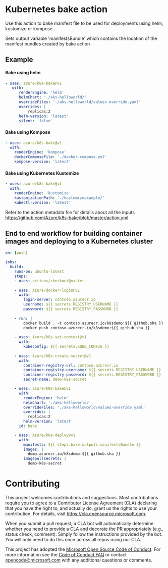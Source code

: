 # Kubernetes bake action
Use this action to bake manifest file to be used for deployments using helm, kustomize or kompose 

Sets output variable 'manifestsBundle' which contains the location of the manifest bundles created by bake action

## Example

#### Bake using helm
```yaml
- uses: azure/k8s-bake@v1
   with:
      renderEngine: 'helm'
      helmChart: './aks-helloworld/' 
      overrideFiles: './aks-helloworld/values-override.yaml'
      overrides: |     
          replicas:2
      helm-version: 'latest' 
      silent: 'false'
```

#### Bake using Kompose
```yaml
- uses: azure/k8s-bake@v1
  with:
    renderEngine: 'kompose'
    dockerComposeFile: './docker-compose.yml'
    kompose-version: 'latest'     
```

#### Bake using Kubernetes Kustomize
```yaml
- uses: azure/k8s-bake@v1
  with:
    renderEngine: 'kustomize'
    kustomizationPath: './kustomizeexample/'
    kubectl-version: 'latest'
```
Refer to the action metadata file for details about all the inputs https://github.com/Azure/k8s-bake/blob/master/action.yml

## End to end workflow for building container images and deploying to a Kubernetes cluster

```yaml
on: [push]

jobs:
  build:
    runs-on: ubuntu-latest
    steps:
    - uses: actions/checkout@master
    
    - uses: Azure/docker-login@v1
      with:
        login-server: contoso.azurecr.io
        username: ${{ secrets.REGISTRY_USERNAME }}
        password: ${{ secrets.REGISTRY_PASSWORD }}
    
    - run: |
        docker build . -t contoso.azurecr.io/k8sdemo:${{ github.sha }}
        docker push contoso.azurecr.io/k8sdemo:${{ github.sha }}
      
    - uses: Azure/k8s-set-context@v1
      with:
        kubeconfig: ${{ secrets.KUBE_CONFIG }}
        
    - uses: Azure/k8s-create-secret@v1
      with:
        container-registry-url: contoso.azurecr.io
        container-registry-username: ${{ secrets.REGISTRY_USERNAME }}
        container-registry-password: ${{ secrets.REGISTRY_PASSWORD }}
        secret-name: demo-k8s-secret

    - uses: azure/k8s-bake@v1
      with:
        renderEngine: 'helm'
        helmChart: './aks-helloworld/' 
        overrideFiles: './aks-helloworld/values-override.yaml'
        overrides: |     
          replicas:2
        helm-version: 'latest' 
      id: bake

    - uses: Azure/k8s-deploy@v1
      with:
        manifests: ${{ steps.bake.outputs.manifestsBundle }}
        images: |
          demo.azurecr.io/k8sdemo:${{ github.sha }}
        imagepullsecrets: |
          demo-k8s-secret
```
# Contributing

This project welcomes contributions and suggestions.  Most contributions require you to agree to a
Contributor License Agreement (CLA) declaring that you have the right to, and actually do, grant us
the rights to use your contribution. For details, visit https://cla.opensource.microsoft.com.

When you submit a pull request, a CLA bot will automatically determine whether you need to provide
a CLA and decorate the PR appropriately (e.g., status check, comment). Simply follow the instructions
provided by the bot. You will only need to do this once across all repos using our CLA.

This project has adopted the [Microsoft Open Source Code of Conduct](https://opensource.microsoft.com/codeofconduct/).
For more information see the [Code of Conduct FAQ](https://opensource.microsoft.com/codeofconduct/faq/) or
contact [opencode@microsoft.com](mailto:opencode@microsoft.com) with any additional questions or comments.
